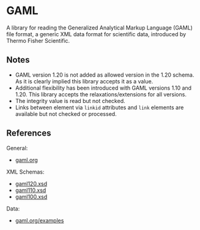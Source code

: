 # GAML

A library for reading the Generalized Analytical Markup Language (GAML) file format, a generic XML data format for scientific data, introduced by Thermo Fisher Scientific.

## Notes

- GAML version 1.20 is not added as allowed version in the 1.20 schema. As it is clearly implied this library accepts it as a value.
- Additional flexibility has been introduced with GAML versions 1.10 and 1.20. This library accepts the relaxations/extensions for all versions.
- The integrity value is read but not checked.
- Links between element via `linkid` attributes and `link` elements are available but not checked or processed.

## References

General:
- [gaml.org](https://www.gaml.org/)

XML Schemas:
- [gaml120.xsd](https://www.gaml.org/Documentation/gaml120.xsd)
- [gaml110.xsd](https://www.gaml.org/Documentation/gaml110.xsd)
- [gaml100.xsd](https://www.gaml.org/Documentation/gaml100.xsd)

Data:
- [gaml.org/examples](https://www.gaml.org/examples.htm)
